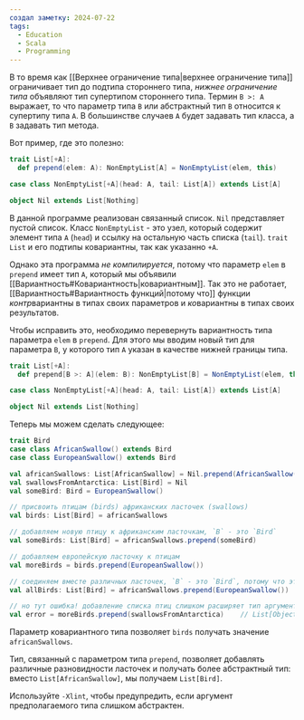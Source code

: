 ```yaml
---
создал заметку: 2024-07-22
tags:
  - Education
  - Scala
  - Programming
---
```

В то время как [[Верхнее ограничение типа|верхнее ограничение типа]] ограничивает тип до подтипа стороннего типа, _нижнее ограничение типа_ объявляют тип супертипом стороннего типа. Термин `B >: A` выражает, то что параметр типа `B` или абстрактный тип `B` относится к супертипу типа `A`. В большинстве случаев `A` будет задавать тип класса, а `B` задавать тип метода.

Вот пример, где это полезно:
```scala
trait List[+A]:
  def prepend(elem: A): NonEmptyList[A] = NonEmptyList(elem, this)

case class NonEmptyList[+A](head: A, tail: List[A]) extends List[A]

object Nil extends List[Nothing]
```
В данной программе реализован связанный список. `Nil` представляет пустой список. Класс `NonEmptyList` - это узел, который содержит элемент типа `A` (`head`) и ссылку на остальную часть списка (`tail`). `trait List` и его подтипы ковариантны, так как указанно `+A`.

Однако эта программа _не компилируется_, потому что параметр `elem` в `prepend` имеет тип `A`, который мы объявили [[Вариантность#Ковариантность|ковариантным]]. Так это не работает, [[Вариантность#Вариантность функций|потому что]] функции *контр*вариантны в типах своих параметров и *ко*вариантны в типах своих результатов.

Чтобы исправить это, необходимо перевернуть вариантность типа параметра `elem` в `prepend`. Для этого мы вводим новый тип для параметра `B`, у которого тип `A` указан в качестве нижней границы типа.
```scala
trait List[+A]:
  def prepend[B >: A](elem: B): NonEmptyList[B] = NonEmptyList(elem, this)

case class NonEmptyList[+A](head: A, tail: List[A]) extends List[A]

object Nil extends List[Nothing]
```
Теперь мы можем сделать следующее:
```scala
trait Bird
case class AfricanSwallow() extends Bird
case class EuropeanSwallow() extends Bird

val africanSwallows: List[AfricanSwallow] = Nil.prepend(AfricanSwallow())
val swallowsFromAntarctica: List[Bird] = Nil
val someBird: Bird = EuropeanSwallow()

// присвоить птицам (birds) африканских ласточек (swallows)
val birds: List[Bird] = africanSwallows

// добавляем новую птицу к африканским ласточкам, `B` - это `Bird`
val someBirds: List[Bird] = africanSwallows.prepend(someBird)

// добавляем европейскую ласточку к птицам
val moreBirds = birds.prepend(EuropeanSwallow())

// соединяем вместе различных ласточек, `B` - это `Bird`, потому что это общий супертип для обоих типов ласточек
val allBirds: List[Bird] = africanSwallows.prepend(EuropeanSwallow())

// но тут ошибка! добавление списка птиц слишком расширяет тип аргументов. -Xlint предупредит!
val error = moreBirds.prepend(swallowsFromAntarctica)    // List[Object]
```
Параметр ковариантного типа позволяет `birds` получать значение `africanSwallows`.

Тип, связанный с параметром типа `prepend`, позволяет добавлять различные разновидности ласточек и получать более абстрактный тип: вместо `List[AfricanSwallow]`, мы получаем `List[Bird]`.

Используйте `-Xlint`, чтобы предупредить, если аргумент предполагаемого типа слишком абстрактен.